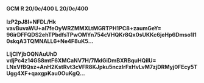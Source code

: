 #### GCM R 20/0c/400 L 20/0c/400
**IzP2pJ8l+NFDL/Hk**<br/>**vavBuvaWU+aI7feOyWRZMMXLtMGRTPH1PC8+zaumGeY=**<br/>**96irDFFQDS2ehTPbdfsTPwOMYn754cVHQKr8Qx0sUKKc6jeHp6Dmso1I10skqA3TQMNALL6+Ne4F8uK5...**<br/><br/>
**LljCIYjbOQNAuUhD**<br/>**vdjPc4z14GS8mtF6XMCaNV7H/7MdGiDmBXRBquHQiIU=**<br/>**LNxVfBQsz+AnH2KstRvt3cVFR8KJpku5nczlrFxHvLvM7zjDRMyj0FEcy5TUgg4XF+qaxgpKau0OuKgQ...**